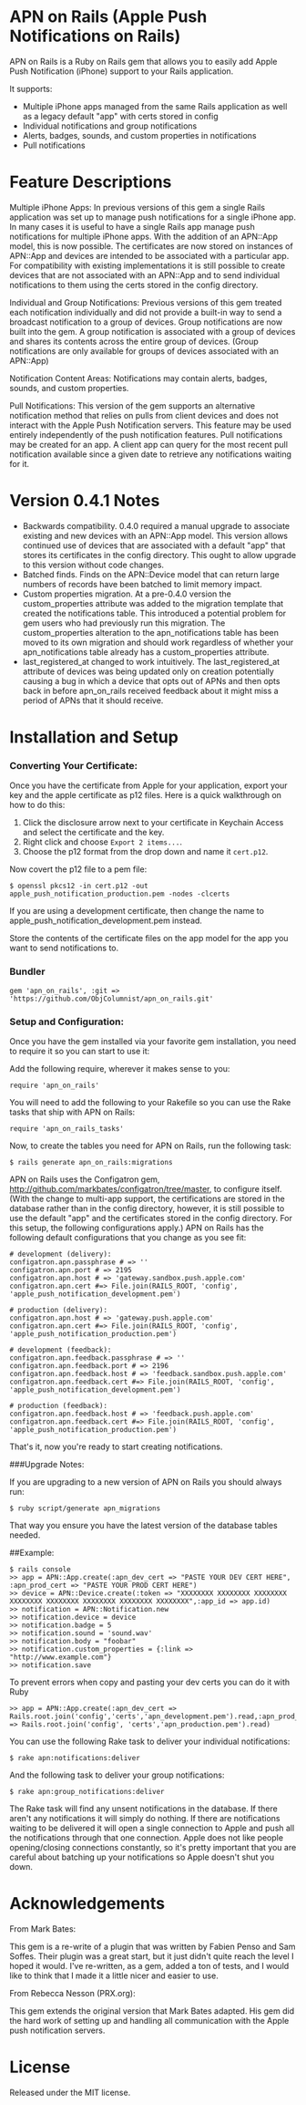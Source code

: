 # APN on Rails (Apple Push Notifications on Rails)

APN on Rails is a Ruby on Rails gem that allows you to easily add Apple Push Notification (iPhone)
support to your Rails application.  

It supports:
 
* Multiple iPhone apps managed from the same Rails application as well as a legacy default "app" with certs stored in config
* Individual notifications and group notifications
* Alerts, badges, sounds, and custom properties in notifications
* Pull notifications

# Feature Descriptions

Multiple iPhone Apps: In previous versions of this gem a single Rails application was set up to 
manage push notifications for a single iPhone app.  In many cases it is useful to have a single Rails
app manage push notifications for multiple iPhone apps.  With the addition of an APN::App model, this 
is now possible.  The certificates are now stored on instances of APN::App and devices are intended to be associated
with a particular app.  For compatibility with existing implementations it is still possible to create devices that 
are not associated with an APN::App and to send individual notifications to them using the certs stored in the 
config directory.  

Individual and Group Notifications: Previous versions of this gem treated each notification individually
and did not provide a built-in way to send a broadcast notification to a group of devices.  Group notifications
are now built into the gem.  A group notification is associated with a group of devices and shares its 
contents across the entire group of devices.  (Group notifications are only available for groups of devices associated 
with an APN::App)

Notification Content Areas: Notifications may contain alerts, badges, sounds, and custom properties.

Pull Notifications: This version of the gem supports an alternative notification method that relies
on pulls from client devices and does not interact with the Apple Push Notification servers.  This feature
may be used entirely independently of the push notification features.  Pull notifications may be
created for an app.  A client app can query for the most recent pull notification available since a 
given date to retrieve any notifications waiting for it. 

# Version 0.4.1 Notes

* Backwards compatibility.  0.4.0 required a manual upgrade to associate existing and new devices with an APN::App model.  This version allows continued use of devices that are associated with a default "app" that stores its certificates in the config directory.  This ought to allow upgrade to this version without code changes.  
* Batched finds.  Finds on the APN::Device model that can return large numbers of records have been batched to limit memory impact. 
* Custom properties migration.  At a pre-0.4.0 version the custom_properties attribute was added to the migration template that created the notifications table.  This introduced a potential problem for gem users who had previously run this migration.  The custom_properties alteration to the apn_notifications table has been moved to its own migration and should work regardless of whether your apn_notifications table already has a custom_properties attribute. 
* last_registered_at changed to work intuitively.  The last_registered_at attribute of devices was being updated only on creation potentially causing a bug in which a device that opts out of APNs and then opts back in before apn_on_rails received feedback about it might miss a period of APNs that it should receive.  

# Installation and Setup

### Converting Your Certificate:

Once you have the certificate from Apple for your application, export your key
and the apple certificate as p12 files. Here is a quick walkthrough on how to do this:

1. Click the disclosure arrow next to your certificate in Keychain Access and select the certificate and the key. 
2. Right click and choose `Export 2 items...`. 
3. Choose the p12 format from the drop down and name it `cert.p12`. 

Now covert the p12 file to a pem file:

	$ openssl pkcs12 -in cert.p12 -out apple_push_notification_production.pem -nodes -clcerts

If you are using a development certificate, then change the name to apple_push_notification_development.pem instead.

Store the contents of the certificate files on the app model for the app you want to send notifications to.

### Bundler

	gem 'apn_on_rails', :git => 'https://github.com/ObjColumnist/apn_on_rails.git'

### Setup and Configuration:

Once you have the gem installed via your favorite gem installation, you need to require it so you can start to use it:

Add the following require, wherever it makes sense to you:

 	require 'apn_on_rails'

You will need to add the following to your Rakefile so you can use the Rake tasks that ship with APN on Rails:

	require 'apn_on_rails_tasks'

Now, to create the tables you need for APN on Rails, run the following task:

	$ rails generate apn_on_rails:migrations

APN on Rails uses the Configatron gem, http://github.com/markbates/configatron/tree/master, 
to configure itself. (With the change to multi-app support, the certifications are stored in the 
database rather than in the config directory, however, it is still possible to use the default "app" and the certificates
stored in the config directory.  For this setup, the following configurations apply.) 
APN on Rails has the following default configurations that you change as you see fit:

	# development (delivery):
	configatron.apn.passphrase # => ''
	configatron.apn.port # => 2195
	configatron.apn.host # => 'gateway.sandbox.push.apple.com'
	configatron.apn.cert #=> File.join(RAILS_ROOT, 'config', 'apple_push_notification_development.pem')

	# production (delivery):
	configatron.apn.host # => 'gateway.push.apple.com'
	configatron.apn.cert #=> File.join(RAILS_ROOT, 'config', 'apple_push_notification_production.pem')

	# development (feedback):
	configatron.apn.feedback.passphrase # => ''
	configatron.apn.feedback.port # => 2196
	configatron.apn.feedback.host # => 'feedback.sandbox.push.apple.com'
	configatron.apn.feedback.cert #=> File.join(RAILS_ROOT, 'config', 'apple_push_notification_development.pem')

	# production (feedback):
	configatron.apn.feedback.host # => 'feedback.push.apple.com'
	configatron.apn.feedback.cert #=> File.join(RAILS_ROOT, 'config', 'apple_push_notification_production.pem')

That's it, now you're ready to start creating notifications.

###Upgrade Notes:

If you are upgrading to a new version of APN on Rails you should always run:

	$ ruby script/generate apn_migrations

That way you ensure you have the latest version of the database tables needed.

##Example:

	$ rails console
	>> app = APN::App.create(:apn_dev_cert => "PASTE YOUR DEV CERT HERE", :apn_prod_cert => "PASTE YOUR PROD CERT HERE")
	>> device = APN::Device.create(:token => "XXXXXXXX XXXXXXXX XXXXXXXX XXXXXXXX XXXXXXXX XXXXXXXX XXXXXXXX XXXXXXXX",:app_id => app.id)
	>> notification = APN::Notification.new
	>> notification.device = device
	>> notification.badge = 5
	>> notification.sound = 'sound.wav'
	>> notification.body = "foobar"
	>> notification.custom_properties = {:link => "http://www.example.com"}
	>> notification.save
  
To prevent errors when copy and pasting your dev certs you can do it with Ruby

	>> app = APN::App.create(:apn_dev_cert => Rails.root.join('config','certs','apn_development.pem').read,:apn_prod_cert => Rails.root.join('config', 'certs','apn_production.pem').read)  

You can use the following Rake task to deliver your individual notifications:

	$ rake apn:notifications:deliver

And the following task to deliver your group notifications: 

	$ rake apn:group_notifications:deliver

The Rake task will find any unsent notifications in the database. If there aren't any notifications
it will simply do nothing. If there are notifications waiting to be delivered it will open a single connection
to Apple and push all the notifications through that one connection. Apple does not like people opening/closing
connections constantly, so it's pretty important that you are careful about batching up your notifications so
Apple doesn't shut you down.


# Acknowledgements

From Mark Bates: 

This gem is a re-write of a plugin that was written by Fabien Penso and Sam Soffes.
Their plugin was a great start, but it just didn't quite reach the level I hoped it would.
I've re-written, as a gem, added a ton of tests, and I would like to think that I made it
a little nicer and easier to use.

From Rebecca Nesson (PRX.org): 

This gem extends the original version that Mark Bates adapted.  His gem did the hard
work of setting up and handling all communication with the Apple push notification servers.

# License

Released under the MIT license.
